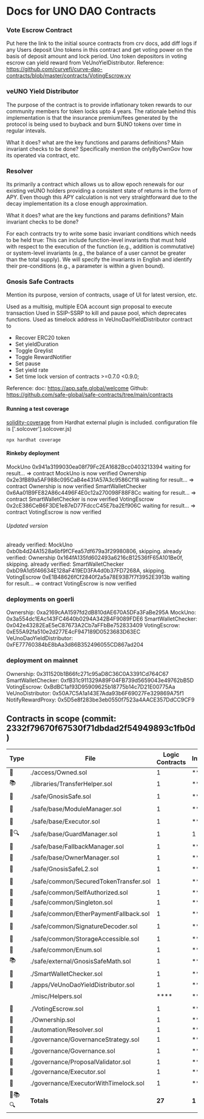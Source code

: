 # Docs for UNO DAO Contracts 

### Vote Escrow Contract 

Put here the link to the initial source contracts from crv docs, add diff logs if any
Users deposit Uno tokens in this contract and get voting power on the basis of deposit amount and lock period. Uno token depositors in voting escrow can yield reward from VeUnoYielDistributor. 
Reference: 
https://github.com/curvefi/curve-dao-contracts/blob/master/contracts/VotingEscrow.vy


### veUNO Yield Distributor

The purpose of the contract is to provide inflationary token rewards to our community members for token locks upto 4 years. The rationale behind this implementation is that the insurance premium/fees generated by the protocol is being used to buyback and burn $UNO tokens over time in regular intevals. 

What it does? what are the key functions and params definitions?
Main invariant checks to be done? 
Specifically mention the onlyByOwnGov how its operated via contract, etc. 


### Resolver 

Its primarily a contract which allows us to allow epoch renewals for our existing veUNO holders providing a consistent state of returns in the form of APY. Even though this APY calculation is not very straightforward due to the decay implementation its a close enough approximation.

What it does? what are the key functions and params definitions?
Main invariant checks to be done? 

For each contracts try to write some basic invariant conditions which needs to be held true:
This can include function-level invariants that must hold with respect to the execution of the function (e.g., addition is commutative) or system-level invariants (e.g., the balance of a user cannot be greater than the total supply). We will specify the invariants in English and identify their pre-conditions (e.g., a parameter is within a given bound).


### Gnosis Safe Contracts 

Mention its purpose, version of contracts, usage of UI for latest version, etc. 

Used as a multisig, multiple EOA account sign proposal to execute transaction
Used in SSIP-SSRP to kill and pause pool, which deprecates functions.
Used as timelock address in VeUnoDaoYieldDistributor contract to
- Recover ERC20 token 
- Set yieldDuration 
- Toggle Greylist
- Toggle RewardNotifier
- Set pause 
- Set yield rate
- Set time lock 
version of contracts  >=0.7.0 <0.9.0;

Reference:
doc: https://app.safe.global/welcome
Github: https://github.com/safe-global/safe-contracts/tree/main/contracts


#### Running a test coverage
[solidity-coverage](https://hardhat.org/plugins/solidity-coverage.html) from Hardhat external plugin is included.
configuration file is ['.solcover'].solcover.js)
```
npx hardhat coverage
```

#### Rinkeby deployment

MockUno 0x941a3199030ea08f79Fc2EA1682Bcc0403213394
waiting for result...
 => contract MockUno is now verified
Ownership 0x2e3fB89a5AF988c095CaB4e431A57A3c9586Cf18
waiting for result...
 => contract Ownership is now verified
SmartWalletChecker 0x6Aa01B9FE82A86c4496F4E0c12a270098F88F8Cc
waiting for result...
 => contract SmartWalletChecker is now verified
VotingEscrow 0x2cE386CeB6F3DE1e87eD77FdccC45E7ba2Ef906C
waiting for result...
 => contract VotingEscrow is now verified


###### Updated version

already verified: MockUno 0xb0b4d24A1528a6bf9fCFea57df679a3f29980806, skipping.
already verified: Ownership 0x164fA135fd602493a6216cB12536fF65A101Be0f, skipping.
already verified: SmartWalletChecker 0xbD9A1d5f46634E128aF419ED3FA4d0b37FD7268A, skipping.
VotingEscrow 0xE1B48626fCf2840f2a5a78E93B7f7f3952E3913b
waiting for result...
 => contract VotingEscrow is now verified


### deployments on goerli
 Ownership: 0xa2169cAA1597fd2dB810dAE670A5DFa3FaBe295A
 MockUno: 0x3a554dc1EAc143FC4640b0294A342B4F9089FDE6
 SmartWalletChecker: 0x042e43282EaE5eC87673A2Cb7aFFbBe752833409
 VotingEscrow: 0xE55A92fa510e2d277E4cF947189D0523683D63EC
 VeUnoDaoYieldDistributor: 0xFE77760384bE8bAa3d86B352496055CD867ad204

### deployment on mainnet
Ownership: 0x311520b1B66fc271c95aD8C36C0A3391Cd764C67
SmartWalletChecker: 0xfB31c911329A89F04FB739d5659043e49762bB5D
VotingEscrow: 0xBdBC1af93D95909625b18775b14c7D21E00775Aa
VeUnoDistributor: 0x50A7C5A1a143E7Ada93b6F69027Fe329869A75f1
NotifyRewardProxy: 0x5D5e8f283be3eb0550f7523a4AACE357DdCC9CF9

## Contracts in scope (commit: 2332f79670f67530f71dbdad2f54949893c1fb0d)

| Type | File   | Logic Contracts | Interfaces | Lines | nLines | nSLOC | Comment Lines | Complex. Score | Capabilities |
| ---- | ------ | --------------- | ---------- | ----- | ------ | ----- | ------------- | -------------- | ------------ | 
| 📝 | ./access/Owned.sol | 1 | **** | 33 | 33 | 26 | 1 | 17 | **** |
| 📚 | ./libraries/TransferHelper.sol | 1 | **** | 28 | 28 | 19 | 5 | 26 | **** |
| 📝 | ./safe/GnosisSafe.sol | 1 | **** | 422 | 360 | 201 | 135 | 189 | **<abbr title='Uses Assembly'>🖥</abbr><abbr title='Payable Functions'>💰</abbr><abbr title='Initiates ETH Value Transfer'>📤</abbr><abbr title='Uses Hash-Functions'>🧮</abbr><abbr title='Handles Signatures: ecrecover'>🔖</abbr>** |
| 📝 | ./safe/base/ModuleManager.sol | 1 | **** | 133 | 123 | 65 | 47 | 100 | **<abbr title='Uses Assembly'>🖥</abbr>** |
| 📝 | ./safe/base/Executor.sol | 1 | **** | 27 | 21 | 15 | 5 | 36 | **<abbr title='Uses Assembly'>🖥</abbr><abbr title='DelegateCall'>👥</abbr>** |
| 📝🔍 | ./safe/base/GuardManager.sol | 1 | 1 | 50 | 31 | 21 | 8 | 27 | **<abbr title='Uses Assembly'>🖥</abbr>** |
| 📝 | ./safe/base/FallbackManager.sol | 1 | **** | 53 | 53 | 33 | 14 | 73 | **<abbr title='Uses Assembly'>🖥</abbr>** |
| 📝 | ./safe/base/OwnerManager.sol | 1 | **** | 149 | 141 | 80 | 49 | 83 | **** |
| 📝 | ./safe/GnosisSafeL2.sol | 1 | **** | 86 | 70 | 42 | 23 | 15 | **<abbr title='Payable Functions'>💰</abbr>** |
| 📝 | ./safe/common/SecuredTokenTransfer.sol | 1 | **** | 35 | 31 | 19 | 11 | 42 | **<abbr title='Uses Assembly'>🖥</abbr>** |
| 📝 | ./safe/common/SelfAuthorized.sol | 1 | **** | 16 | 16 | 10 | 4 | 4 | **** |
| 📝 | ./safe/common/Singleton.sol | 1 | **** | 11 | 11 | 4 | 6 | 2 | **** |
| 📝 | ./safe/common/EtherPaymentFallback.sol | 1 | **** | 13 | 13 | 7 | 4 | 7 | **<abbr title='Payable Functions'>💰</abbr>** |
| 📝 | ./safe/common/SignatureDecoder.sol | 1 | **** | 36 | 28 | 11 | 16 | 39 | **<abbr title='Uses Assembly'>🖥</abbr>** |
| 📝 | ./safe/common/StorageAccessible.sol | 1 | **** | 47 | 47 | 22 | 22 | 79 | **<abbr title='Uses Assembly'>🖥</abbr><abbr title='DelegateCall'>👥</abbr>** |
| 📝 | ./safe/common/Enum.sol | 1 | **** | 8 | 8 | 4 | 3 | 1 | **** |
| 📚 | ./safe/external/GnosisSafeMath.sol | 1 | **** | 54 | 54 | 24 | 22 | 6 | **** |
| 📝 | ./SmartWalletChecker.sol | 1 | **** | 13 | 13 | 10 | 1 | 9 | **<abbr title='Uses Assembly'>🖥</abbr>** |
| 📝 | ./apps/VeUnoDaoYieldDistributor.sol | 1 | **** | 344 | 324 | 228 | 46 | 119 | **** |
|  | ./misc/Helpers.sol | **** | **** | 23 | 23 | 16 | 5 | 10 | **<abbr title='Uses Assembly'>🖥</abbr>** |
| 📝 | ./VotingEscrow.sol | 1 | **** | 855 | 813 | 514 | 221 | 211 | **<abbr title='Initiates ETH Value Transfer'>📤</abbr><abbr title='Unchecked Blocks'>Σ</abbr>** |
| 📝 | ./Ownership.sol | 1 | **** | 67 | 63 | 35 | 17 | 21 | **** |
| 📝 | ./automation/Resolver.sol | 1 | **** | 78 | 74 | 61 | 2 | 31 | **<abbr title='Uses Hash-Functions'>🧮</abbr>** |
| 📝 | ./governance/GovernanceStrategy.sol | 1 | **** | 93 | 79 | 30 | 41 | 22 | **** |
| 📝 | ./governance/Governance.sol | 1 | **** | 495 | 454 | 244 | 109 | 173 | **<abbr title='Payable Functions'>💰</abbr><abbr title='Uses Hash-Functions'>🧮</abbr><abbr title='Handles Signatures: ecrecover'>🔖</abbr>** |
| 📝 | ./governance/ProposalValidator.sol | 1 | **** | 192 | 155 | 70 | 72 | 42 | **** |
| 📝 | ./governance/Executor.sol | 1 | **** | 29 | 29 | 19 | 8 | 7 | **** |
| 📝 | ./governance/ExecutorWithTimelock.sol | 1 | **** | 283 | 245 | 107 | 83 | 86 | **<abbr title='Payable Functions'>💰</abbr><abbr title='DelegateCall'>👥</abbr><abbr title='Uses Hash-Functions'>🧮</abbr>** |
| 📝📚🔍 | **Totals** | **27** | **1** | **3673**  | **3340** | **1937** | **980** | **1477** | **<abbr title='Uses Assembly'>🖥</abbr><abbr title='Payable Functions'>💰</abbr><abbr title='Initiates ETH Value Transfer'>📤</abbr><abbr title='DelegateCall'>👥</abbr><abbr title='Uses Hash-Functions'>🧮</abbr><abbr title='Handles Signatures: ecrecover'>🔖</abbr><abbr title='Unchecked Blocks'>Σ</abbr>** |
